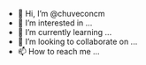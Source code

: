 - 👋 Hi, I’m @chuveconcm
- 👀 I’m interested in ...
- 🌱 I’m currently learning ...
- 💞️ I’m looking to collaborate on ...
- 📫 How to reach me ...

<!---
chuveconcm/chuveconcm is a ✨ special ✨ repository because its `README.md` (this file) appears on your GitHub profile.
You can click the Preview link to take a look at your changes.
--->
